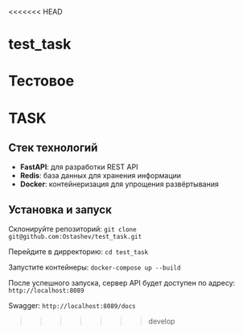 <<<<<<< HEAD
# test_task
Тестовое
=======
# TASK


## Стек технологий
- **FastAPI**: для разработки REST API
- **Redis**: база данных для хранения информации
- **Docker**: контейнеризация для упрощения развёртывания

## Установка и запуск

   Склонируйте репозиторий:
   ```git clone git@github.com:Ostashev/test_task.git```

   Перейдите в дирректорию:
   ```cd test_task```

   Запустите контейнеры:
   ```docker-compose up --build```

   После успешного запуска, сервер API будет доступен по адресу:
   ```http://localhost:8089```

   Swagger:
   ```http://localhost:8089/docs```
>>>>>>> develop
